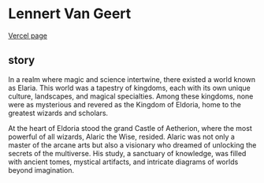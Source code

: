 # Lennert Van Geert

[Vercel page](https://castle-isometric-room.vercel.app/)



## story

In a realm where magic and science intertwine, there existed a world known as Elaria. This world was a tapestry of kingdoms, each with its own unique culture, landscapes, and magical specialties. Among these kingdoms, none were as mysterious and revered as the Kingdom of Eldoria, home to the greatest wizards and scholars.

At the heart of Eldoria stood the grand Castle of Aetherion, where the most powerful of all wizards, Alaric the Wise, resided. Alaric was not only a master of the arcane arts but also a visionary who dreamed of unlocking the secrets of the multiverse. His study, a sanctuary of knowledge, was filled with ancient tomes, mystical artifacts, and intricate diagrams of worlds beyond imagination.